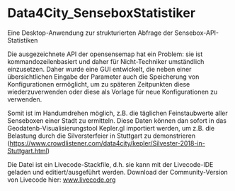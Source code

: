 # Data4City_SenseboxStatistiker
Eine Desktop-Anwendung zur strukturierten Abfrage der Sensebox-API-Statistiken

Die ausgezeichnete API der opensensemap hat ein Problem: sie ist kommandozeilenbasiert und daher für Nicht-Techniker umständlich einzusetzen. Daher wurde eine GUI entwickelt, die neben einer übersichtlichen Eingabe der Parameter auch die Speicherung von Konfigurationen ermöglicht, um zu späteren Zeitpunkten diese wiederzuverwenden oder diese als Vorlage für neue Konfigurationen zu verwenden.

Somit ist im Handumdrehen möglich, z.B. die täglichen Feinstaubwerte aller Senseboxen einer Stadt zu ermitteln. Diese Daten können dan sofort in das Geodatenb-Visualisierungstool Kepler.gl importiert werden, um z.B. die Belastung durch die Silversterfeier in Stuttgart zu demonstrieren (https://www.crowdlistener.com/data4city/kepler/Silvester-2018-in-Stuttgart.html)

Die Datei ist ein Livecode-Stackfile, d.h. sie kann mit der Livecode-IDE geladen und editiert/ausgeführt werden. 
Download der Community-Version von Livecode hier: www.livecode.org
